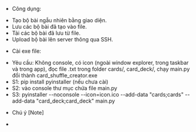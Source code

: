  - Công dụng:
  + Tạo bộ bài ngẫu nhiên bằng giao diện.
  + Lưu các bộ bài đã tạo vào file.
  + Tải các bộ bài đã lưu từ file.
  + Upload bộ bài lên server thông qua SSH.
 - Cài exe file:
  + Yêu cầu: Không console, có icon (ngoài window explorer, trong taskbar và trong app), đọc file .txt trong folder cards/, card_deck/, chạy main.py đổi thành card_shuffle_creator.exe
  + S1: pip install pyinstaller (nếu chưa cài)
  + S2: vào console thư mục chứa file main.py
  + S3: pyinstaller --noconsole --icon=icon.ico --add-data "cards;cards" --add-data "card_deck;card_deck" main.py

 - Chú ý [Note]
  + 
